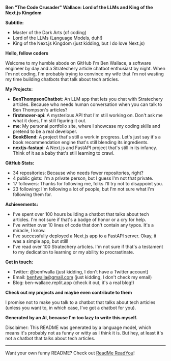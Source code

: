 **Ben "The Code Crusader" Wallace: Lord of the LLMs and King of the Next.js Kingdom**

**Subtitle:**

* Master of the Dark Arts (of coding)
* Lord of the LLMs (Language Models, duh!)
* King of the Next.js Kingdom (just kidding, but I do love Next.js)

**Hello, fellow coders**

Welcome to my humble abode on GitHub I'm Ben Wallace, a software engineer by day and a Stratechery article chatbot enthusiast by night. When I'm not coding, I'm probably trying to convince my wife that I'm not wasting my time building chatbots that talk about tech articles.

**My Projects:**

* **BenThompsonChatbot**: An LLM app that lets you chat with Stratechery articles. Because who needs human conversation when you can talk to Ben Thompson's articles?
* **firstmover-api**: A mysterious API that I'm still working on. Don't ask me what it does, I'm still figuring it out.
* **me**: My personal portfolio site, where I showcase my coding skills and pretend to be a real developer.
* **BookBlend**: A project that's still a work in progress. Let's just say it's a book recommendation engine that's still blending its ingredients.
* **nextjs-fastapi**: A Next.js and FastAPI project that's still in its infancy. Think of it as a baby that's still learning to crawl.

**GitHub Stats:**

* 34 repositories: Because who needs fewer repositories, right?
* 4 public gists: I'm a private person, but I guess I'm not that private.
* 17 followers: Thanks for following me, folks I'll try not to disappoint you.
* 23 following: I'm following a lot of people, but I'm not sure what I'm following them for.

**Achievements:**

* I've spent over 100 hours building a chatbot that talks about tech articles. I'm not sure if that's a badge of honor or a cry for help.
* I've written over 10 lines of code that don't contain any typos. It's a miracle, I know.
* I've successfully deployed a Next.js app to a FastAPI server. Okay, it was a simple app, but still!
* I've read over 100 Stratechery articles. I'm not sure if that's a testament to my dedication to learning or my ability to procrastinate.

**Get in touch:**

* Twitter: @benfwalla (just kidding, I don't have a Twitter account)
* Email: [benfwalla@gmail.com](mailto:benfwalla@gmail.com) (just kidding, I don't check my email)
* Blog: ben-wallace.replit.app (check it out, it's a real blog!)

**Check out my projects and maybe even contribute to them**

I promise not to make you talk to a chatbot that talks about tech articles (unless you want to, in which case, I've got a chatbot for you).

**Generated by an AI, because I'm too lazy to write this myself.**

Disclaimer: This README was generated by a language model, which means it's probably not as funny or witty as I think it is. But hey, at least it's not a chatbot that talks about tech articles.

---

Want your own funny README? Check out [ReadMe ReadYou](https://readme-readyou.vercel.app)!
